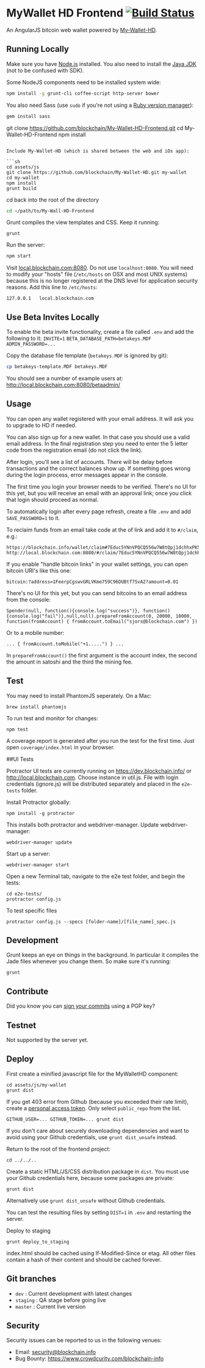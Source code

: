 # MyWallet HD Frontend [![Build Status](https://travis-ci.org/blockchain/My-Wallet-HD-Frontend.png?branch=master)](https://travis-ci.org/blockchain/My-Wallet-HD-Frontend)

An AngularJS bitcoin web wallet powered by [My-Wallet-HD](https://github.com/blockchain/My-Wallet-HD).

## Running Locally

Make sure you have [Node.js](http://nodejs.org/) installed. You also need to install the [Java JDK](http://www.oracle.com/technetwork/java/javase/downloads/index.html) (not to be confused with SDK).

Some NodeJS components need to be installed system wide:

```sh
npm install -g grunt-cli coffee-script http-server bower
```	

You also need Sass (use `sudo` if you're not using a [Ruby version manager](https://rvm.io)):

```sh
gem install sass
```

git clone https://github.com/blockchain/My-Wallet-HD-Frontend.git 
cd My-Wallet-HD-Frontend
npm install
```

Include My-Wallet-HD (which is shared between the web and iOs app):

```sh
cd assets/js
git clone https://github.com/blockchain/My-Wallet-HD.git my-wallet
cd my-wallet
npm install
grunt build
```

cd back into the root of the directory
```sh
cd ~/path/to/My-Wall-HD-Frontend
```

Grunt compiles the view templates and CSS. Keep it running:
    
    grunt

Run the server:
```sh 
npm start
```

Visit [local.blockchain.com:8080](http://local.blockchain.com:8080/).  Do not use `localhost:8080`. You will need to modify your "hosts" file (`/etc/hosts` on OSX and most UNIX systems) because this is no longer registered at the DNS level for application security reasons. Add this line to `/etc/hosts`:

    127.0.0.1   local.blockchain.com

## Use Beta Invites Locally

To enable the beta invite functionality, create a file called `.env` and add the following to it:
`INVITE=1`
`BETA_DATABASE_PATH=betakeys.MDF`
`ADMIN_PASSWORD=...`

Copy the database file template (`betakeys.MDF` is ignored by git):
```sh
cp betakeys-template.MDF betakeys.MDF  
```

You should see a number of example users at:
http://local.blockchain.com:8080/betaadmin/

## Usage

You can open any wallet registered with your email address. It will ask you to upgrade to HD if needed.

You can also sign up for a new wallet. In that case you should use a valid email address. In the final registration step you need to enter the 5 letter code from the registration email (do not click the link).

After login, you'll see a list of accounts. There will be delay before transactions and the correct balances show up. If something goes wrong during the login process, error messages appear in the console. 

The first time you login your browser needs to be verified. There's no UI for this yet, but you will receive an email with an approval link; once you click that login should proceed as normal.

To automatically login after every page refresh, create a file `.env` and add `SAVE_PASSWORD=1` to it.

To reclaim funds from an email take code at the of link and add it to `#/claim`, e.g.:

    https://blockchain.info/wallet/claim#7Educ5YNnVPQCQ556w7W8tQpj1dchhxPK56vVNab68cK
    http://local.blockchain.com:8080/#/claim/7Educ5YNnVPQCQ556w7W8tQpj1dchhxPK56vVNab68cK

If you enable "handle bitcoin links" in your wallet settings, you can open bitcoin URI's like this one:

    bitcoin:?address=1FeerpCgswvGRLVKme759C96DUBtf7SvA2?amount=0.01

There's no UI for this yet, but you can send bitcoins to an email address from the console:

    Spender(null, function(){console.log("success")}, function(){console.log("fail")},null,null).prepareFromAccount(0, 20000, 10000, function(fromAccount) { fromAccount.toEmail("sjors@blockchain.com") })

Or to a mobile number:

    ... { fromAccount.toMobile("+1.....") } ...

In `prepareFromAccount()` the first argument is the account index, the second the amount in satoshi and the third the mining fee.

## Test

You may need to install PhantomJS seperately. On a Mac:

    brew install phantomjs

To run test and monitor for changes:

    npm test

A coverage report is generated after you run the test for the first time. Just open `coverage/index.html` in your browser.

##UI Tests

Protractor UI tests are currently running on https://dev.blockchain.info/ or http://local.blockchain.com. Choose instance in util.js. File with login credentials (ignore.js) will be distributed separately and placed in the `e2e-tests` folder.

Install Protractor globally:

    npm install -g protractor

This installs both protractor and webdriver-manager. Update webdriver-manager:

    webdriver-manager update

Start up a server:

    webdriver-manager start

Open a new Terminal tab, navigate to the e2e test folder, and begin the tests:

    cd e2e-tests/
    protractor config.js

To test specific files

    protractor config.js --specs [folder-name]/[file_name]_spec.js

## Development
Grunt keeps an eye on things in the background. In particular it compiles the Jade files whenever you change them. So make sure it's running:

    grunt

## Contribute
Did you know you can [sign your commits](https://git-scm.com/book/tr/v2/Git-Tools-Signing-Your-Work) using a PGP key?

## Testnet

Not supported by the server yet.

## Deploy

First create a minified javascript file for the MyWalletHD component:

    cd assets/js/my-wallet
    grunt dist

If you get 403 error from Github (because you exceeded their rate limit), create a [personal access token](https://github.com/settings/tokens). Only select `public_repo` from the list.

    GITHUB_USER=... GITHUB_TOKEN=... grunt dist

If you don't care about securely downloading dependencies and want to avoid using your Github credentials, use `grunt dist_unsafe` instead.

Return to the root of the frontend project:

    cd ../../..

Create a static HTML/JS/CSS distribution package in `dist`. You must use your Github credentials here, because some packages are private:

    grunt dist

Alternatively use `grunt dist_unsafe` without Github credentials.

You can test the resulting files by setting `DIST=1` in `.env` and restarting the server.

Deploy to staging 

    grunt deploy_to_staging

index.html should be cached using If-Modified-Since or etag. All other files contain a hash of their content and should be cached forever.

## Git branches

* `dev` : Current development with latest changes
* `staging` : QA stage before going live
* `master` : Current live version

## Security

Security issues can be reported to us in the following venues:
* Email: security@blockchain.info
* Bug Bounty: https://www.crowdcurity.com/blockchain-info
